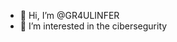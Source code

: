- 👋 Hi, I’m @GR4ULINFER
- 👀 I’m interested in the cibersegurity
<!---
GR4ULINFER/GR4ULINFER is a ✨ special ✨ repository because its `README.md` (this file) appears on your GitHub profile.
You can click the Preview link to take a look at your changes.
--->
